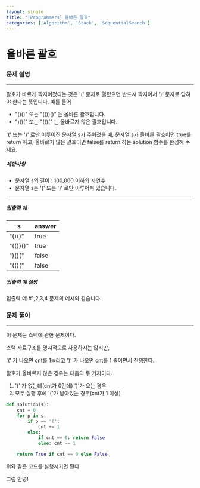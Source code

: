 ```yaml
---
layout: single
title: "[Programmers] 올바른 괄호"
categories: ['Algorithm', 'Stack', 'SequentialSearch']
---
```


# 올바른 괄호

### 문제 설명

---

괄호가 바르게 짝지어졌다는 것은 '(' 문자로 열렸으면 반드시 짝지어서 ')' 문자로 닫혀야 한다는 뜻입니다. 예를 들어

- "()()" 또는 "(())()" 는 올바른 괄호입니다.
- ")()(" 또는 "(()(" 는 올바르지 않은 괄호입니다.

'(' 또는 ')' 로만 이루어진 문자열 s가 주어졌을 때, 문자열 s가 올바른 괄호이면 true를 return 하고, 올바르지 않은 괄호이면 false를 return 하는 solution 함수를 완성해 주세요.

##### 제한사항

- 문자열 s의 길이 : 100,000 이하의 자연수
- 문자열 s는 '(' 또는 ')' 로만 이루어져 있습니다.

------

##### 입출력 예

| s        | answer |
| -------- | ------ |
| "()()"   | true   |
| "(())()" | true   |
| ")()("   | false  |
| "(()("   | false  |

##### 입출력 예 설명

입출력 예 #1,2,3,4
문제의 예시와 같습니다.



### 문제 풀이

---

이 문제는 스택에 관한 문제이다. 



스택 자료구조를 명시적으로 사용하지는 않지만, 

'(' 가 나오면 cnt를 1늘리고 ')' 가 나오면 cnt를 1 줄이면서 진행한다. 



괄호가 올바르지 않은 경우는 다음의 두 가지이다. 

1. '(' 가 없는데(cnt가 0인데) ')'가 오는 경우
2. 모두 실행 후에 '('가 남아있는 경우(cnt가 1 이상)

```python
def solution(s):
    cnt = 0
    for p in s:
        if p == '(':
            cnt += 1
        else:
            if cnt == 0: return False
            else: cnt -= 1

    return True if cnt == 0 else False
```

위와 같은 코드를 실행시키면 된다. 



그럼 안녕!
